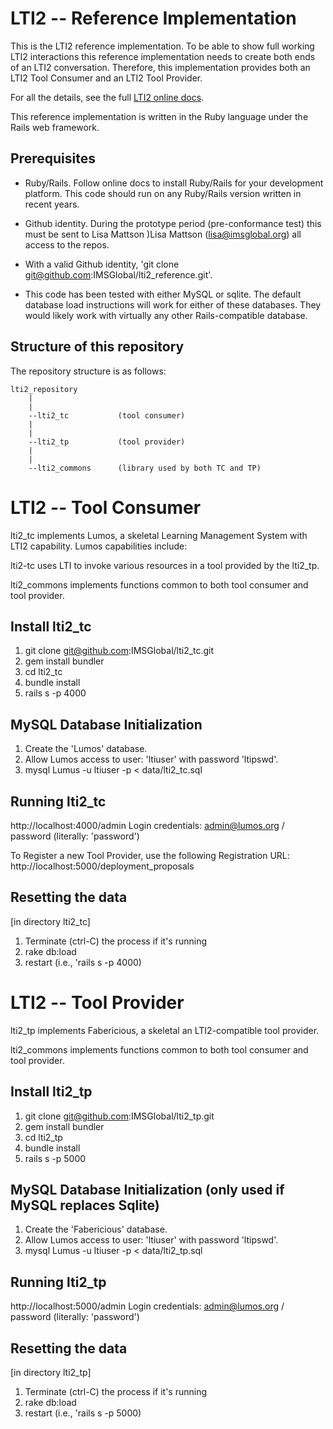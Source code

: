LTI2 -- Reference Implementation
==============

This is the LTI2 reference implementation.  To be able to show full working LTI2 interactions this reference implementation needs to create both ends of an LTI2 conversation.  Therefore, this implementation provides both an LTI2 Tool Consumer and an LTI2 Tool Provider.

For all the details, see the full [LTI2 online docs](http://www.imsglobal.org/lti/index.html).

This reference implementation is written in the Ruby language under the Rails web framework. 

Prerequisites
-------------
* Ruby/Rails.
Follow online docs to install Ruby/Rails for your development platform.  This code should run on any Ruby/Rails version written in recent years.

* Github identity.  During the prototype period (pre-conformance test) this must be sent to Lisa Mattson )Lisa Mattson (lisa@imsglobal.org) all access to the repos.

* With a valid Github identity, 'git clone git@github.com:IMSGlobal/lti2_reference.git'.

* This code has been tested with either MySQL or sqlite.  The default database load instructions will work for either of these databases. They would likely work with virtually any other Rails-compatible database.


Structure of this repository
-----------------------------
The repository structure is as follows:

	lti2_repository
		|
		|
		--lti2_tc   		(tool consumer)
		|
		|
		--lti2_tp			(tool provider)
		|
		|
		--lti2_commons		(library used by both TC and TP)



LTI2 -- Tool Consumer
=====================

lti2_tc implements Lumos, a skeletal Learning Management System with LTI2 capability.  Lumos capabilities include:

lti2-tc uses LTI to invoke various resources in a tool provided by the lti2_tp.

lti2_commons implements functions common to both tool consumer and tool provider.


Install lti2_tc
---------------
1. git clone git@github.com:IMSGlobal/lti2_tc.git
2. gem install bundler
3. cd lti2_tc
4. bundle install
5. rails s -p 4000

MySQL Database Initialization 
---------------------
1. Create the 'Lumos' database.
2. Allow Lumos access to user: 'ltiuser' with password 'ltipswd'.
3. mysql Lumus -u ltiuser -p < data/lti2_tc.sql

Running lti2_tc
---------------
http://localhost:4000/admin
Login credentials: admin@lumos.org / password		(literally: 'password')

To Register a new Tool Provider, use the following Registration URL:
http://localhost:5000/deployment_proposals

Resetting the data
------------------
[in directory lti2_tc]
1. Terminate (ctrl-C) the process if it's running
2. rake db:load
3. restart (i.e., 'rails s -p 4000)


LTI2 -- Tool Provider
=====================

lti2_tp implements Fabericious, a skeletal an LTI2-compatible tool provider.  

lti2_commons implements functions common to both tool consumer and tool provider.


Install lti2_tp
---------------
1. git clone git@github.com:IMSGlobal/lti2_tp.git
2. gem install bundler
3. cd lti2_tp
4. bundle install
5. rails s -p 5000

MySQL Database Initialization (only used if MySQL replaces Sqlite)
---------------------
1. Create the 'Fabericious' database.
2. Allow Lumos access to user: 'ltiuser' with password 'ltipswd'.
3. mysql Lumus -u ltiuser -p < data/lti2_tp.sql

Running lti2_tp
---------------
http://localhost:5000/admin
Login credentials: admin@lumos.org / password		(literally: 'password')


Resetting the data
------------------
[in directory lti2_tp]
1. Terminate (ctrl-C) the process if it's running
2. rake db:load
3. restart (i.e., 'rails s -p 5000)


